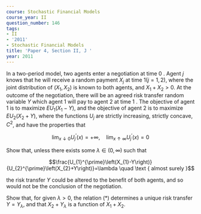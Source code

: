 ```yaml
---
course: Stochastic Financial Models
course_year: II
question_number: 146
tags:
- II
- '2011'
- Stochastic Financial Models
title: 'Paper 4, Section II, J '
year: 2011
---
```




In a two-period model, two agents enter a negotiation at time 0 . Agent $j$ knows that he will receive a random payment $X_{j}$ at time $1(j=1,2)$, where the joint distribution of $\left(X_{1}, X_{2}\right)$ is known to both agents, and $X_{1}+X_{2}>0$. At the outcome of the negotiation, there will be an agreed risk transfer random variable $Y$ which agent 1 will pay to agent 2 at time 1 . The objective of agent 1 is to maximize $E U_{1}\left(X_{1}-Y\right)$, and the objective of agent 2 is to maximize $E U_{2}\left(X_{2}+Y\right)$, where the functions $U_{j}$ are strictly increasing, strictly concave, $C^{2}$, and have the properties that

$$\lim _{x \downarrow 0} U_{j}^{\prime}(x)=+\infty, \quad \lim _{x \uparrow \infty} U_{j}^{\prime}(x)=0$$

Show that, unless there exists some $\lambda \in(0, \infty)$ such that

$$\frac{U_{1}^{\prime}\left(X_{1}-Y\right)}{U_{2}^{\prime}\left(X_{2}+Y\right)}=\lambda \quad \text { almost surely }$$

the risk transfer $Y$ could be altered to the benefit of both agents, and so would not be the conclusion of the negotiation.

Show that, for given $\lambda>0$, the relation $(*)$ determines a unique risk transfer $Y=Y_{\lambda}$, and that $X_{2}+Y_{\lambda}$ is a function of $X_{1}+X_{2}$.